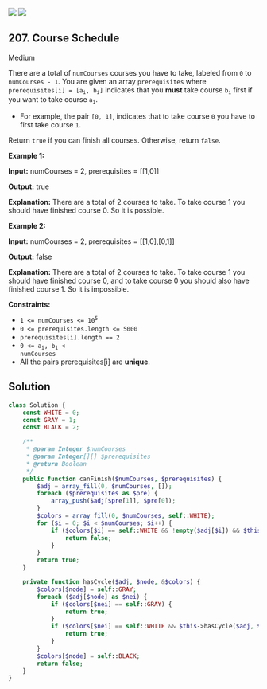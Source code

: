 [![](https://img.shields.io/github/stars/LeetCode-in-Php/LeetCode-in-Php?label=Stars&style=flat-square)](https://github.com/LeetCode-in-Php/LeetCode-in-Php)
[![](https://img.shields.io/github/forks/LeetCode-in-Php/LeetCode-in-Php?label=Fork%20me%20on%20GitHub%20&style=flat-square)](https://github.com/LeetCode-in-Php/LeetCode-in-Php/fork)

## 207\. Course Schedule

Medium

There are a total of `numCourses` courses you have to take, labeled from `0` to `numCourses - 1`. You are given an array `prerequisites` where <code>prerequisites[i] = [a<sub>i</sub>, b<sub>i</sub>]</code> indicates that you **must** take course <code>b<sub>i</sub></code> first if you want to take course <code>a<sub>i</sub></code>.

*   For example, the pair `[0, 1]`, indicates that to take course `0` you have to first take course `1`.

Return `true` if you can finish all courses. Otherwise, return `false`.

**Example 1:**

**Input:** numCourses = 2, prerequisites = \[\[1,0]]

**Output:** true

**Explanation:** There are a total of 2 courses to take. To take course 1 you should have finished course 0. So it is possible. 

**Example 2:**

**Input:** numCourses = 2, prerequisites = \[\[1,0],[0,1]]

**Output:** false

**Explanation:** There are a total of 2 courses to take. To take course 1 you should have finished course 0, and to take course 0 you should also have finished course 1. So it is impossible. 

**Constraints:**

*   <code>1 <= numCourses <= 10<sup>5</sup></code>
*   `0 <= prerequisites.length <= 5000`
*   `prerequisites[i].length == 2`
*   <code>0 <= a<sub>i</sub>, b<sub>i</sub> < numCourses</code>
*   All the pairs prerequisites[i] are **unique**.

## Solution

```php
class Solution {
    const WHITE = 0;
    const GRAY = 1;
    const BLACK = 2;

    /**
     * @param Integer $numCourses
     * @param Integer[][] $prerequisites
     * @return Boolean
     */
    public function canFinish($numCourses, $prerequisites) {
        $adj = array_fill(0, $numCourses, []);
        foreach ($prerequisites as $pre) {
            array_push($adj[$pre[1]], $pre[0]);
        }
        $colors = array_fill(0, $numCourses, self::WHITE);
        for ($i = 0; $i < $numCourses; $i++) {
            if ($colors[$i] == self::WHITE && !empty($adj[$i]) && $this->hasCycle($adj, $i, $colors)) {
                return false;
            }
        }
        return true;
    }

    private function hasCycle($adj, $node, &$colors) {
        $colors[$node] = self::GRAY;
        foreach ($adj[$node] as $nei) {
            if ($colors[$nei] == self::GRAY) {
                return true;
            }
            if ($colors[$nei] == self::WHITE && $this->hasCycle($adj, $nei, $colors)) {
                return true;
            }
        }
        $colors[$node] = self::BLACK;
        return false;
    }
}
```